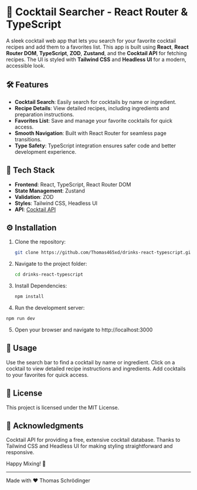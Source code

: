 # 🍹 Cocktail Searcher - React Router & TypeScript

A sleek cocktail web app that lets you search for your favorite cocktail recipes and add them to a favorites list. This app is built using **React**, **React Router DOM**, **TypeScript**, **ZOD**, **Zustand**, and the **Cocktail API** for fetching recipes. The UI is styled with **Tailwind CSS** and **Headless UI** for a modern, accessible look.

## 🛠 Features

- **Cocktail Search**: Easily search for cocktails by name or ingredient.
- **Recipe Details**: View detailed recipes, including ingredients and preparation instructions.
- **Favorites List**: Save and manage your favorite cocktails for quick access.
- **Smooth Navigation**: Built with React Router for seamless page transitions.
- **Type Safety**: TypeScript integration ensures safer code and better development experience.

## 🧰 Tech Stack

- **Frontend**: React, TypeScript, React Router DOM
- **State Management**: Zustand
- **Validation**: ZOD
- **Styles**: Tailwind CSS, Headless UI
- **API**: [Cocktail API](https://www.thecocktaildb.com/)

## ⚙️ Installation

1. Clone the repository:
   ```bash
   git clone https://github.com/Thomas465xd/drinks-react-typescript.git
2. Navigate to the project folder:
   ```bash
   cd drinks-react-typescript
   ```
3. Install Dependencies:
   ```bash
   npm install
   ```
4. Run the development server:
  ```bash
  npm run dev
  ```
5. Open your browser and navigate to http://localhost:3000

## 🚀 Usage
Use the search bar to find a cocktail by name or ingredient.
Click on a cocktail to view detailed recipe instructions and ingredients.
Add cocktails to your favorites for quick access.

## 📑 License
This project is licensed under the MIT License.

## 🎉 Acknowledgments
Cocktail API for providing a free, extensive cocktail database.
Thanks to Tailwind CSS and Headless UI for making styling straightforward and responsive.

Happy Mixing! 🥂
   
---

Made with ❤️ Thomas Schrödinger 
